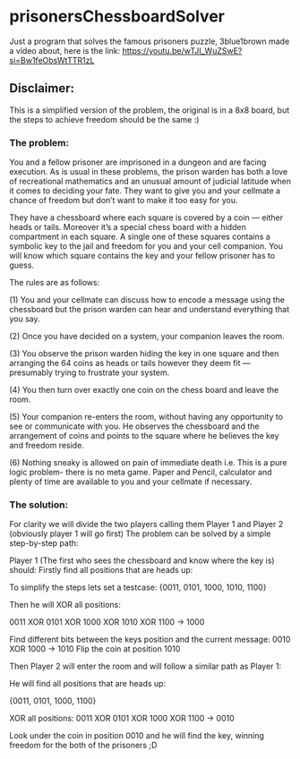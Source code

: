 # prisonersChessboardSolver
Just a program that solves the famous prisoners puzzle, 3blue1brown made a video about, here is the link: https://youtu.be/wTJI_WuZSwE?si=Bw1feObsWtTTR1zL

## Disclaimer:
This is a simplified version of the problem, the original is in a 8x8 board, but the steps to achieve freedom should be the same :)

### The problem:
You and a fellow prisoner are imprisoned in a dungeon and are facing execution. As is usual in these problems, the prison warden has both a love of recreational mathematics and an unusual amount of judicial latitude when it comes to deciding your fate. They want to give you and your cellmate a chance of freedom but don’t want to make it too easy for you.

They have a chessboard where each square is covered by a coin — either heads or tails. Moreover it’s a special chess board with a hidden compartment in each square. A single one of these squares contains a symbolic key to the jail and freedom for you and your cell companion. You will know which square contains the key and your fellow prisoner has to guess.

The rules are as follows:

(1) You and your cellmate can discuss how to encode a message using the chessboard but the prison warden can hear and understand everything that you say.

(2) Once you have decided on a system, your companion leaves the room.

(3) You observe the prison warden hiding the key in one square and then arranging the 64 coins as heads or tails however they deem fit — presumably trying to frustrate your system.

(4) You then turn over exactly one coin on the chess board and leave the room.

(5) Your companion re-enters the room, without having any opportunity to see or communicate with you. He observes the chessboard and the arrangement of coins and points to the square where he believes the key and freedom reside.

(6) Nothing sneaky is allowed on pain of immediate death i.e. This is a pure logic problem- there is no meta game. Paper and Pencil, calculator and plenty of time are available to you and your cellmate if necessary.

### The solution:
For clarity we will divide the two players calling them Player 1 and Player 2 (obviously player 1 will go first)
The problem can be solved by a simple step-by-step path:

Player 1 (The first who sees the chessboard and know where the key is) should:
Firstly find all positions that are heads up: 

To simplify the steps lets set a testcase:
{0011, 0101, 1000, 1010, 1100}

Then he will XOR all positions:

0011 XOR 0101 XOR 1000 XOR 1010 XOR 1100 -> 1000

Find different bits between the keys position and the current message: 0010 XOR 1000 -> 1010
Flip the coin at position 1010

Then Player 2 will enter the room and will follow a similar path as Player 1:

He will find all positions that are heads up: 

{0011, 0101, 1000, 1100}

XOR all positions:
0011 XOR 0101 XOR 1000 XOR 1100 -> 0010

Look under the coin in position 0010 and he will find the key, winning freedom for the both of the prisoners ;D
